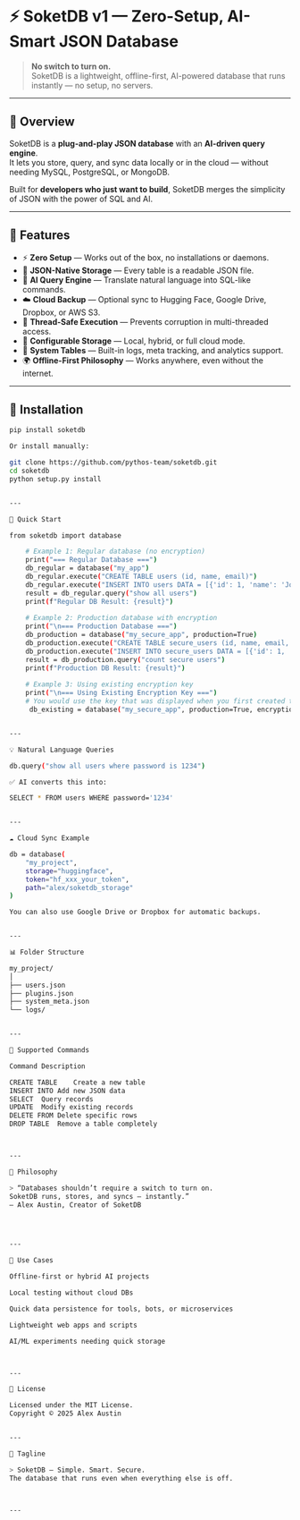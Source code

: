 # ⚡ SoketDB v1 — Zero-Setup, AI-Smart JSON Database

> **No switch to turn on.**  
> SoketDB is a lightweight, offline-first, AI-powered database that runs instantly — no setup, no servers.

---

## 🧠 Overview

SoketDB is a **plug-and-play JSON database** with an **AI-driven query engine**.  
It lets you store, query, and sync data locally or in the cloud — without needing MySQL, PostgreSQL, or MongoDB.

Built for **developers who just want to build**, SoketDB merges the simplicity of JSON with the power of SQL and AI.

---

## 🚀 Features

- ⚡ **Zero Setup** — Works out of the box, no installations or daemons.  
- 💾 **JSON-Native Storage** — Every table is a readable JSON file.  
- 🧠 **AI Query Engine** — Translate natural language into SQL-like commands.  
- ☁️ **Cloud Backup** — Optional sync to Hugging Face, Google Drive, Dropbox, or AWS S3.  
- 🔐 **Thread-Safe Execution** — Prevents corruption in multi-threaded access.  
- 🧩 **Configurable Storage** — Local, hybrid, or full cloud mode.  
- 🧱 **System Tables** — Built-in logs, meta tracking, and analytics support.  
- 🌍 **Offline-First Philosophy** — Works anywhere, even without the internet.

---

## 🧰 Installation

```bash
pip install soketdb

Or install manually:

git clone https://github.com/pythos-team/soketdb.git
cd soketdb
python setup.py install


---

🏁 Quick Start

from soketdb import database

    # Example 1: Regular database (no encryption)
    print("=== Regular Database ===")
    db_regular = database("my_app")
    db_regular.execute("CREATE TABLE users (id, name, email)")
    db_regular.execute("INSERT INTO users DATA = [{'id': 1, 'name': 'John', 'email': 'john@example.com'}]")
    result = db_regular.query("show all users")
    print(f"Regular DB Result: {result}")
    
    # Example 2: Production database with encryption
    print("\n=== Production Database ===")
    db_production = database("my_secure_app", production=True)
    db_production.execute("CREATE TABLE secure_users (id, name, email, password_hash)")
    db_production.execute("INSERT INTO secure_users DATA = [{'id': 1, 'name': 'Alice', 'email': 'alice@secure.com', 'password_hash': 'hash123'}]")
    result = db_production.query("count secure users")
    print(f"Production DB Result: {result}")
    
    # Example 3: Using existing encryption key
    print("\n=== Using Existing Encryption Key ===")
    # You would use the key that was displayed when you first created the production database
     db_existing = database("my_secure_app", production=True, encryption_key="your_encryption_key_here")


---

💡 Natural Language Queries

db.query("show all users where password is 1234")

✅ AI converts this into:

SELECT * FROM users WHERE password='1234'


---

☁️ Cloud Sync Example

db = database(
    "my_project",
    storage="huggingface",
    token="hf_xxx_your_token",
    path="alex/soketdb_storage"
)

You can also use Google Drive or Dropbox for automatic backups.


---

📊 Folder Structure

my_project/
│
├── users.json
├── plugins.json
├── system_meta.json
└── logs/


---

🧩 Supported Commands

Command	Description

CREATE TABLE	Create a new table
INSERT INTO	Add new JSON data
SELECT	Query records
UPDATE	Modify existing records
DELETE FROM	Delete specific rows
DROP TABLE	Remove a table completely



---

💬 Philosophy

> “Databases shouldn’t require a switch to turn on.
SoketDB runs, stores, and syncs — instantly.”
— Alex Austin, Creator of SoketDB




---

🧱 Use Cases

Offline-first or hybrid AI projects

Local testing without cloud DBs

Quick data persistence for tools, bots, or microservices

Lightweight web apps and scripts

AI/ML experiments needing quick storage



---

🔐 License

Licensed under the MIT License.
Copyright © 2025 Alex Austin


---

🌟 Tagline

> SoketDB — Simple. Smart. Secure.
The database that runs even when everything else is off.



---